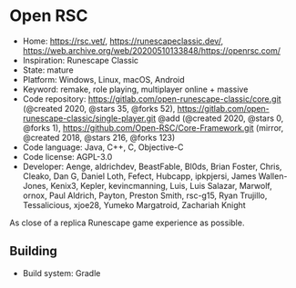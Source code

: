 # Open RSC

- Home: https://rsc.vet/, https://runescapeclassic.dev/, https://web.archive.org/web/20200510133848/https://openrsc.com/
- Inspiration: Runescape Classic
- State: mature
- Platform: Windows, Linux, macOS, Android
- Keyword: remake, role playing, multiplayer online + massive
- Code repository: https://gitlab.com/open-runescape-classic/core.git (@created 2020, @stars 35, @forks 52), https://gitlab.com/open-runescape-classic/single-player.git @add (@created 2020, @stars 0, @forks 1), https://github.com/Open-RSC/Core-Framework.git (mirror, @created 2018, @stars 216, @forks 123)
- Code language: Java, C++, C, Objective-C
- Code license: AGPL-3.0
- Developer: Aenge, aldrichdev, BeastFable, Bl0ds, Brian Foster, Chris, Cleako, Dan G, Daniel Loth, Fefect, Hubcapp, ipkpjersi, James Wallen-Jones, Kenix3, Kepler, kevincmanning, Luis, Luis Salazar, Marwolf, ornox, Paul Aldrich, Payton, Preston Smith, rsc-g15, Ryan Trujillo, Tessalicious, xjoe28, Yumeko Margatroid, Zachariah Knight

As close of a replica Runescape game experience as possible.

## Building

- Build system: Gradle
